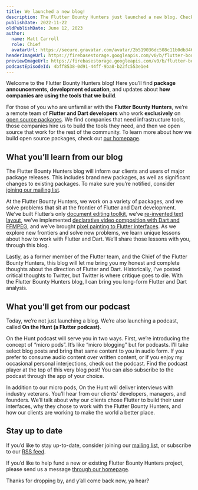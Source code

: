 ```yaml
---
title: We launched a new blog!
description: The Flutter Bounty Hunters just launched a new blog. Check it out.
publishDate: 2022-11-22
oldPublishDate: June 12, 2023
author:
  name: Matt Carroll
  role: Chief
  avatarUrl: https://secure.gravatar.com/avatar/2b519036dc508c11b0db3463fffbd8ff
headerImageUrl: https://firebasestorage.googleapis.com/v0/b/flutter-bounty-hunters.appspot.com/o/blog%2Fwe-launched-a-new-blog%2Fheader.png?alt=media&token=c44e02fa-35a8-40d1-908d-cdafbb1e48f4
previewImageUrl: https://firebasestorage.googleapis.com/v0/b/flutter-bounty-hunters.appspot.com/o/blog%2Fwe-launched-a-new-blog%2Fpreview.png?alt=media&token=5360d31d-e1b2-471f-a0c1-5ea4517672c0
podcastEpisodeId: 4bff8538-0d91-44ff-9ba8-b22fc553e1e4
---
```

Welcome to the Flutter Bounty Hunters blog! Here you’ll find **package announcements**, 
**development education**, and updates about **how companies are using the tools that 
we build**.

For those of you who are unfamiliar with the **Flutter Bounty Hunters**, 
we’re a remote team of **Flutter and Dart developers** who work **exclusively** on 
[open source packages](https://github.com/flutter-bounty-hunters). We find companies 
that need infrastructure tools, those companies hire us to build the tools they need, 
and then we open source that work for the rest of the community. To learn more about 
how we build open source packages, check out [our homepage](https://flutterbountyhunters.com).

## What you’ll learn from our blog
The Flutter Bounty Hunters blog will inform our clients and users of major package 
releases. This includes brand new packages, as well as significant changes to existing 
packages. To make sure you’re notified, consider [joining our mailing list](http://eepurl.com/ibsGtf).

At the Flutter Bounty Hunters, we work on a variety of packages, and we solve problems 
that sit at the frontier of Flutter and Dart development. We’ve built Flutter’s only 
[document editing toolkit](https://github.com/superlistapp/super_editor/tree/main/super_editor), 
we’ve [re-invented text layout](https://github.com/superlistapp/super_editor/tree/main/super_text_layout), 
we’ve implemented [declarative video composition with Dart and FFMPEG](https://github.com/Flutter-Bounty-Hunters/cutting_room), 
and we’ve brought [pixel painting to Flutter interfaces](https://github.com/Flutter-Bounty-Hunters/bitmap_canvas). 
As we explore new frontiers and solve new problems, we learn unique lessons about how 
to work with Flutter and Dart. We’ll share those lessons with you, through this blog.

Lastly, as a former member of the Flutter team, and the Chief of the Flutter Bounty 
Hunters, this blog will let me bring you my honest and complete thoughts about the 
direction of Flutter and Dart. Historically, I’ve posted critical thoughts to Twitter, 
but Twitter is where critique goes to die. With the Flutter Bounty Hunters blog, I can 
bring you long-form Flutter and Dart analysis.

## What you’ll get from our podcast
Today, we’re not just launching a blog. We’re also launching a podcast, called 
**On the Hunt (a Flutter podcast)**.

On the Hunt podcast will serve you in two ways. First, we’re introducing the concept 
of “micro pods”. It’s like “micro blogging” but for podcasts. I’ll take select blog 
posts and bring that same content to you in audio form. If you prefer to consume audio 
content over written content, or if you enjoy my occasional personal interjections, 
check out the podcast. Find the podcast player at the top of this very blog post! 
You can also subscribe to the podcast through the app of your choice.

In addition to our micro pods, On the Hunt will deliver interviews with industry 
veterans. You’ll hear from our clients’ developers, managers, and founders. We’ll 
talk about why our clients chose Flutter to build their user interfaces, why they 
chose to work with the Flutter Bounty Hunters, and how our clients are working to 
make the world a better place.

## Stay up to date
If you’d like to stay up-to-date, consider joining our 
[mailing list](http://eepurl.com/ibsGtf), or subscribe to our 
[RSS feed](https://blog.flutterbountyhunters.com/feed).

If you’d like to help fund a new or existing Flutter Bounty Hunters project, please 
send us a message [through our homepage](https://flutterbountyhunters.com).

Thanks for dropping by, and y’all come back now, ya hear?


